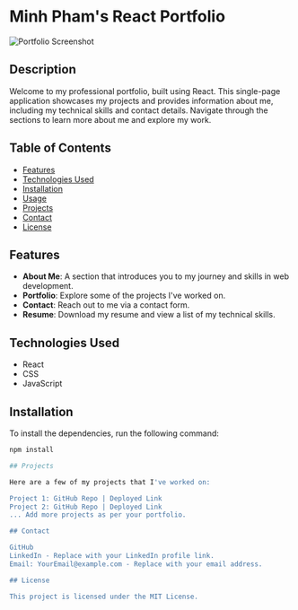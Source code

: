 # Minh Pham's React Portfolio

![Portfolio Screenshot](./path-to-your-screenshot.png)

## Description

Welcome to my professional portfolio, built using React. This single-page application showcases my projects and provides information about me, including my technical skills and contact details. Navigate through the sections to learn more about me and explore my work.

## Table of Contents

- [Features](#features)
- [Technologies Used](#technologies-used)
- [Installation](#installation)
- [Usage](#usage)
- [Projects](#projects)
- [Contact](#contact)
- [License](#license)

## Features

- **About Me**: A section that introduces you to my journey and skills in web development.
- **Portfolio**: Explore some of the projects I've worked on.
- **Contact**: Reach out to me via a contact form.
- **Resume**: Download my resume and view a list of my technical skills.

## Technologies Used

- React
- CSS
- JavaScript

## Installation

To install the dependencies, run the following command:

```bash
npm install

## Projects

Here are a few of my projects that I've worked on:

Project 1: GitHub Repo | Deployed Link
Project 2: GitHub Repo | Deployed Link
... Add more projects as per your portfolio.

## Contact

GitHub
LinkedIn - Replace with your LinkedIn profile link.
Email: YourEmail@example.com - Replace with your email address.

## License

This project is licensed under the MIT License.